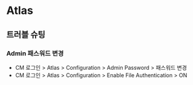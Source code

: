 # Atlas

## 트러블 슈팅

### Admin 패스워드 변경

* CM 로그인 > Atlas > Configuration > Admin Password > 패스워드 변경
* CM 로그인 > Atlas > Configuration > Enable File Authentication > ON
